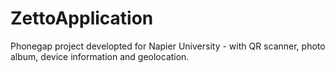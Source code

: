 ZettoApplication
================
Phonegap project developted for Napier University - with QR scanner, photo album, device information and geolocation.
